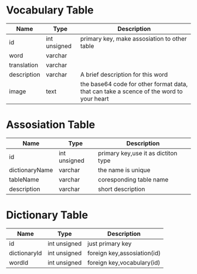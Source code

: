 # Vocabulary Table
| Name | Type | Description |  
|------|------|-------------|
|id|int unsigned|primary key, make assosiation to other table|
|word|varchar||
|translation|varchar||
|description|varchar|A brief description for this word|
|image|text|the base64 code for other format data, that can take a scence of the word to your heart|

# Assosiation Table
| Name | Type | Description |  
|------|------|-------------|
|id|int unsigned|primary key,use it as dictiton type|
|dictionaryName|varchar|the name is unique|
|tableName|varchar|coresponding table name|
|description|varchar|short description|

# Dictionary Table
| Name | Type | Description |  
|------|------|-------------|
|id|int unsigned|just primary key|
|dictionaryId|int unsigned|foreign key,assosiation(id)|
|wordId|int unsigned|foreign key,vocabulary(id)|